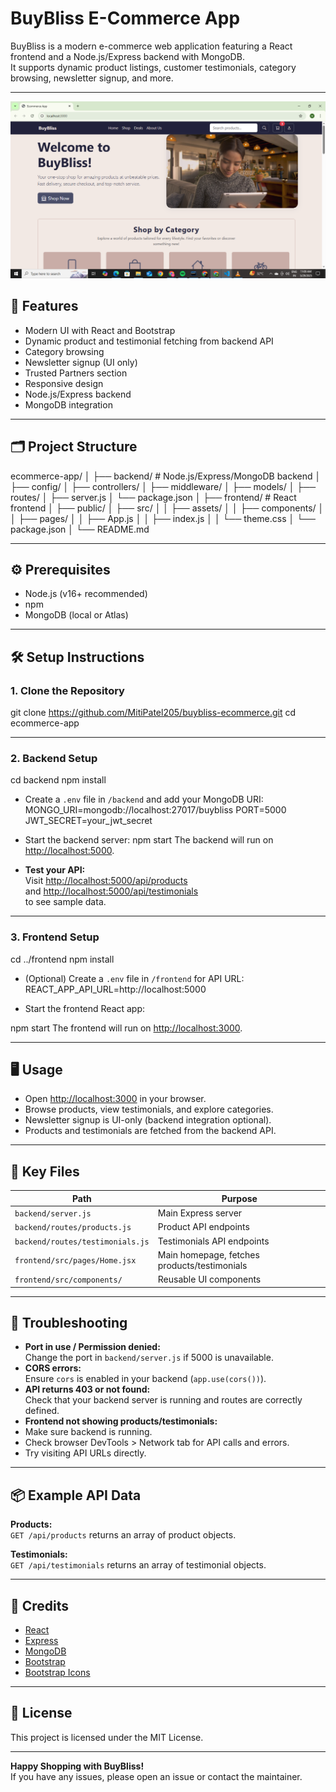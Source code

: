 # BuyBliss E-Commerce App
BuyBliss is a modern e-commerce web application featuring a React frontend and a Node.js/Express backend with MongoDB.  
It supports dynamic product listings, customer testimonials, category browsing, newsletter signup, and more.

---
![BuyBliss Screenshot](frontend/src/assets/images/buybliss.png)
## 🚀 Features

- Modern UI with React and Bootstrap
- Dynamic product and testimonial fetching from backend API
- Category browsing
- Newsletter signup (UI only)
- Trusted Partners section
- Responsive design
- Node.js/Express backend
- MongoDB integration

---

## 🗂️ Project Structure

ecommerce-app/
│
├── backend/ # Node.js/Express/MongoDB backend
│ ├── config/
│ ├── controllers/
│ ├── middleware/
│ ├── models/
│ ├── routes/
│ ├── server.js
│ └── package.json
│
├── frontend/ # React frontend
│ ├── public/
│ ├── src/
│ │ ├── assets/
│ │ ├── components/
│ │ ├── pages/
│ │ ├── App.js
│ │ ├── index.js
│ │ └── theme.css
│ └── package.json
│
└── README.md

---

## ⚙️ Prerequisites

- Node.js (v16+ recommended)
- npm
- MongoDB (local or Atlas)

---

## 🛠️ Setup Instructions

### 1. Clone the Repository

git clone https://github.com/MitiPatel205/buybliss-ecommerce.git
cd ecommerce-app

---

### 2. Backend Setup

cd backend
npm install

- Create a `.env` file in `/backend` and add your MongoDB URI:
MONGO_URI=mongodb://localhost:27017/buybliss
PORT=5000
JWT_SECRET=your_jwt_secret
- Start the backend server:
npm start
The backend will run on [http://localhost:5000](http://localhost:5000).

- **Test your API:**  
Visit [http://localhost:5000/api/products](http://localhost:5000/api/products)  
and [http://localhost:5000/api/testimonials](http://localhost:5000/api/testimonials)  
to see sample data.

---

### 3. Frontend Setup

cd ../frontend
npm install
- (Optional) Create a `.env` file in `/frontend` for API URL:
REACT_APP_API_URL=http://localhost:5000

- Start the frontend React app:

npm start
The frontend will run on [http://localhost:3000](http://localhost:3000).

---

## 🖥️ Usage

- Open [http://localhost:3000](http://localhost:3000) in your browser.
- Browse products, view testimonials, and explore categories.
- Newsletter signup is UI-only (backend integration optional).
- Products and testimonials are fetched from the backend API.

---

## 🧩 Key Files

| Path                          | Purpose                                  |
|-------------------------------|------------------------------------------|
| `backend/server.js`           | Main Express server                      |
| `backend/routes/products.js`  | Product API endpoints                    |
| `backend/routes/testimonials.js` | Testimonials API endpoints             |
| `frontend/src/pages/Home.jsx` | Main homepage, fetches products/testimonials |
| `frontend/src/components/`    | Reusable UI components                   |

---

## 🐞 Troubleshooting

- **Port in use / Permission denied:**  
Change the port in `backend/server.js` if 5000 is unavailable.
- **CORS errors:**  
Ensure `cors` is enabled in your backend (`app.use(cors())`).
- **API returns 403 or not found:**  
Check that your backend server is running and routes are correctly defined.
- **Frontend not showing products/testimonials:**  
- Make sure backend is running.
- Check browser DevTools > Network tab for API calls and errors.
- Try visiting API URLs directly.

---

## 📦 Example API Data

**Products:**  
`GET /api/products` returns an array of product objects.

**Testimonials:**  
`GET /api/testimonials` returns an array of testimonial objects.

---

## 🙌 Credits

- [React](https://reactjs.org/)
- [Express](https://expressjs.com/)
- [MongoDB](https://www.mongodb.com/)
- [Bootstrap](https://getbootstrap.com/)
- [Bootstrap Icons](https://icons.getbootstrap.com/)

---

## 📄 License

This project is licensed under the MIT License.

---

**Happy Shopping with BuyBliss!**  
If you have any issues, please open an issue or contact the maintainer.
